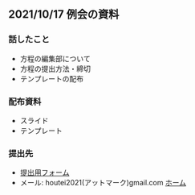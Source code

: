 ## 2021/10/17 例会の資料

### 話したこと
* 方程の編集部について
* 方程の提出方法・締切
* テンプレートの配布

### 配布資料 
* スライド
* テンプレート


### 提出先
* [提出用フォーム](https://forms.gle/JbjrZTZrrRby7fx66)
* メール: houtei2021(アットマーク)gmail.com
[ホーム](index.md)
